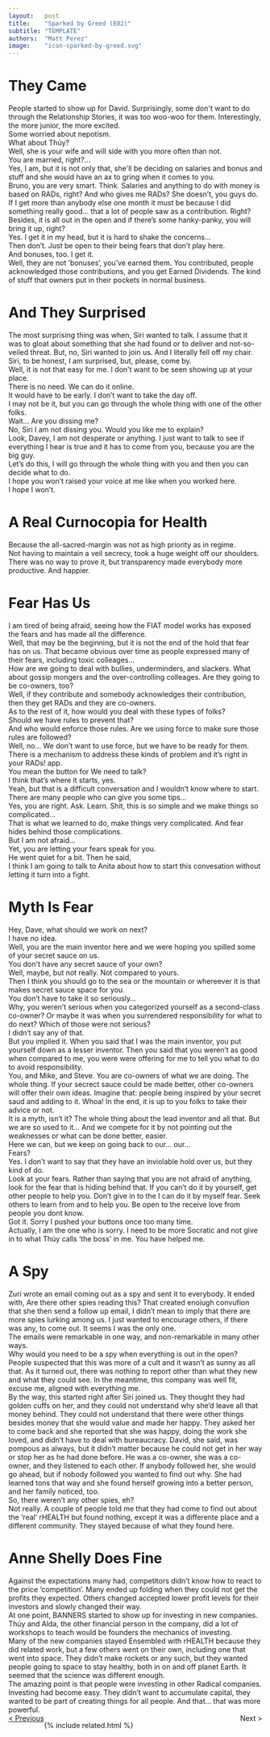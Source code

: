 ```yaml
---
layout:   post
title:    "Sparked by Greed (E02)"
subtitle: "TEMPLATE"
authors:  "Matt Perez"
image:    "icon-sparked-by-greed.svg"
---
```


<div style="display:none;">
 <p>Developed with good intentions, the formula had been a money-maker for years. But it wasn&rsquo;t enough.</p>
</div>

<h1>They Came</h1>
 <div>People started to show up for David. Surprisingly, some don't want to do through the Relationship Stories, it was too woo-woo for them. Interestingly, the more junior, the more excited.</div>
 <div>Some worried about nepotism.</div>
 <div class="_speakera">What about Th&uacute;y?</div>
 <div class="_speakerb">Well, she is your wife and will side with you more often than not.</div>
 <div class="_speakera">You are married, right?&hellip;</div>
 <div class="_speakerb">Yes, I am, but it is not only that, she'll be deciding on salaries and bonus and stuff and she would have an ax to gring when it comes to you.</div>
 <div class="_speakera">Bruno, you are very smart. Think. Salaries and anything to do with money is based on <span class="_paradigm">RAD</span>s, right? And who gives me <span class="_paradigm">RAD</span>s? She doesn&rsquo;t, you guys do. If I get more than anybody else one month it must be because I did something really good&hellip; that a lot of people saw as a contribution. Right?</div>
 <div class="_speakerac">Besides, it is all out in the open and if there&rsquo;s some hanky-panky, you will bring it up, right?</div>
 <div class="_speakerb">Yes. I get it in my head, but it is hard to shake the concerns&hellip;</div>
 <div class="_speakera">Then don&rsquo;t. Just be open to their being fears that don&rsquo;t play here.</div>
 <div class="_speakerb">And bonuses, too. I get it.</div>
 <div class="_speakera">Well, they are not &rsquo;bonuses&lsquo;, you&rsquo;ve earned them. You contributed, people acknowledged those contributions, and you get Earned Dividends. The kind of stuff that  owners put in their pockets in <span class="_me">normal</span> business.</div>

<h1>And They Surprised</h1>
 <div>The most surprising thing was when, Siri wanted to talk. I assume that it was to gloat about something that she had found or to deliver and not-so-veiled threat. But, no, Siri wanted to join us. And I literally fell off my chair.</div>
 <div class="_speakera">Siri, to be honest, I am surprised, but, please, come by.</div>
 <div class="_speakerb">Well, it is not that easy for me. I don't want to be seen showing up at your place.</div>
 <div class="_speakera">There is no need. We can do it online.</div>
 <div class="_speakerb">It would have to be early. I don&rsquo;t want to take the day off.</div>
 <div class="_speakera">I may not be it, but you can go through the whole thing with one of the other folks.</div>
 <div class="_speakerb">Wait&hellip; Are you dissing me?</div>
 <div class="_speakera">No, Siri I am not dissing you. Would you like me to explain?</div>
 <div class="_speakerb">Look, Davey, I am not desperate or anything. I just want to talk to see if everything I hear is true and it has to come from you, because you are the big guy.</div>
 <div class="_speakera">Let&rsquo;s do this, I will go through the whole thing with you and then you can decide what to do.</div>
 <div class="_speakerb">I hope you won&rsquo;t raised your voice at me like when you worked here.</div>
 <div class="_speakera">I hope I won&rsquo;t.</div>

<h1>A Real Curnocopia for Health</h1>
 <div>Because the all-sacred-margin was not as high priority as in  regime.</div>
 <div>Not having to maintain a veil secrecy, took a huge weight off our shoulders. There was no way to prove it, but transparency made everybody more productive. And happier.</div>

<h1>Fear Has Us</h1>
 <div class="_quotespan">I am tired of being afraid, seeing how the FIAT model works has exposed the fears and has made all the difference.</div>
 <div class="_commentary">Well, that may be the beginning, but it is not the end of the hold that fear has on us. That became obvious over time as people expressed many of their fears, including toxic colleages&hellip;</div>
 <div class="_speakerb">How are we going to deal with bullies, underminders, and slackers. What about gossip mongers and the over-controlling colleages. Are they going to be co-owners, too?</div>
 <div class="_speakera">Well, if they contribute and somebody acknowledges their contribution, then they get <span class="_paradigm">RAD</span>s and they are co-owners.</div>
 <div class="_speakerac">As to the rest of it, how would you deal with these types of folks?</div>
 <div class="_speakerb">Should we have rules to prevent that?</div>
 <div class="_speakera">And who would enforce those rules. Are we using force to make sure those rules are followed?</div>
 <div class="_speakerb">Well, no&hellip; We don&rsquo;t want to use force, but we have to be ready for them.</div>
 <div class="_speakera">There is a mechanism to address these kinds of problem and it&rsquo;s right in your <span class="_paradigm">RAD</span>s! app.</div>
 <div class="_speakerb">You mean the button for <span class="_me">We need to talk</span>?</div>
 <div class="_speakera">I think that&rsquo;s where it starts, yes.</div>
 <div class="_speakerb">Yeah, but that is a difficult conversation and I wouldn&rsquo;t know where to start.</div>
 <div class="_speakera">There are many people who can give you some tips&hellip;</div>
 <div class="_speakerb">Yes, you are right. Ask. Learn. Shit, this is so simple and we make things so complicated&hellip;</div>
 <div class="_speakera">That is what we learned to do, make things very complicated. And fear hides behind those complications.</div>
 <div class="_speakerb">But I am not afraid&hellip;</div>
 <div class="_speakera">Yet, you are letting your fears speak for you.</div>
 <div class="_commentary">He went quiet for a bit. Then he said,</div>
 <div class="_speakerb">I think I am going to talk to Anita about how to start this convesation without letting it turn into a fight.</div>
 
<h1>Myth Is Fear</h1>
 <div class="_speakerb">Hey, Dave, what should we work on next?</div>
 <div class="_speakera">I have no idea.</div>
 <div class="_speakerb">Well, you are the main inventor here and we were hoping you spilled some of your secret sauce on us.</div>
 <div class="_speakera">You don't have any secret sauce of your own?</div>
 <div class="_speakerb">Well, maybe, but not really. Not compared to yours.</div>
 <div class="_speakera">Then I think you should go to the sea or the mountain or whereever it is that makes <span class="_quotespan">secret sauce</span> space for you.</div>
 <div class="_speakerb">You don&rsquo;t have to take it so seriously&hellip;</div>
 <div class="_speakera">Why, you weren&rsquo;t serious when you categorized yourself as a second-class co-owner? Or maybe it was when you surrendered responsibility for what to do next? Which of those were not serious?</div>
 <div class="_speakerb">I didn&rsquo;t say any of that.</div>
 <div class="_speakera">But you implied it. When you said that I was the main inventor, you put yourself down as a lesser inventor. Then you said that you weren&rsquo;t as good when compared to me, you were were offering for me to tell you what to do to avoid responsibility.</div>
 <div class="_speakerac">You, and Mike, and Steve. You are co-owners of what we are doing. The whole thing. If your secrect sauce could be made better, other co-owners will offer their own ideas. Imagine that: people being inspired by your secret saud and adding to it. Whoa! In the end, it is up to you folks to take their advice or not.</div>
 <div class="_speakerb">It is a myth, isn&rsquo;t it? The whole thing about the lead inventor and all that. But we are so used to it&hellip; And we compete for it by not pointing out the weaknesses or what can be done better, easier.</div>
 <div class="_speakerb">Here we can, but we keep on going back to our&hellip; our&hellip;</div>
 <div class="_speakera">Fears?</div>
 <div class="_speakerb">Yes. I don&rsquo;t want to say that they have an inviolable hold over us, but they kind of do.</div>
 <div class="_speakera">Look at your fears. Rather than saying that you are not afraid of anything, look for the fear that is hiding behind that. If you can&rsquo;t do it by yourself, get other people to help you. Don&rsquo;t give in to the <span class="_quotespan">I can do it by myself</span> fear. Seek others to learn from and to help you. Be open to the receive love from people you dont know.</div>
 <div class="_speakerb">Got it. Sorry I pushed your buttons once too many time.</div>
 <div class="_speakera">Actually, I am the one who is sorry. I need to be more Socratic and not give in to what Th&uacute;y calls &lsquo;the boss&rsquo; in me. You have helped me.</div>

<h1>A Spy</h1>
 <div>Zuri wrote an email coming out as a spy and sent it to everybody. It ended with, <span class="_quotespan">Are there other spies reading this?</span> That created enoiugh convufion that she then send a follow up email, <span class="_quotespanc">I didn&rsquo;t mean to imply that there are more spies lurking among us. I just wanted to encourage others, if there was any, to come out. It seems I was the only one.</span></div>
 <div class="_commentary">The emails were remarkable in one way, and non-remarkable in many other ways.</div>
 <div class="_speakerb">Why would you need to be a spy when everything is out in the open?</div>
 <div class="_speakerc">People suspected that this was more of a cult and it wasn&rsquo;t as sunny as all that. As it turned out, there was nothing to report other than what they new and what they could see. In the meantime, this company was well fit, excuse me, aligned with everything me.</div>
 <div class="_speakercc">By the way, this started right after Siri joined us. They thought they had golden cuffs on her, and they could not understand why she&rsquo;d leave all that money behind. They could not understand that there were other things besides money that she would value and made her happy. They asked her to come back and she reported that she was happy, doing the work she loved, and didn&rsquo;t have to deal with bureaucracy. David, she said, was pompous as always, but it didn&rsquo;t matter because he could not get in her way or stop her as he had done before. He was a co-owner, she was a co-owner, and they listened to each other. If anybody followed her, she would go ahead, but if nobody followed you wanted to find out why. She had learned tons that way and she found herself growing into a better person, and her family noticed, too.</div>
 <div class="_speakerb">So, there weren&rsquo;t any other spies, eh?</div>
 <div class="_speakerc">Not really. A couple of people told me that they had come to find out about the &lsquo;real&rsquo; <span class="_paradigm">rHEALTH</span> but found nothing, except it was a differente place and a different community. They stayed because of what they found here.</div>
 
<h1>Anne Shelly Does Fine</h1>
 <div>Against the expectations many had,  competitors didn&rsquo;t know how to react to the price &lsquo;competition&rsquo;. Many ended up folding when they could not get the profits they expected. Others changed accepted lower profit levels for their investors and slowly changed their way.<div>
 <div>At one point, <span class="_paradigm">BANNERS</span> started to show up for investing in new companies. Th&uacute;y and Alda, the other financial person in the company, did a lot of workshops to teach would be founders the mechanics of investing.<div>
 <div>Many of the new companies stayed Ensembled with <span class="_paradigm">rHEALTH</span> because they did related work, but a few others went on their own, including one that went into space. They didn&rsquo;t make rockets or any such, but they wanted people going to space to stay healthy, both in on and off planet Earth. It seemed that the science was different enough.</div>
 <div>The amazing point is that people were investing in other <span class="_paradigm">Radical</span> companies. Investing had become easy. They didn&rsquo;t want to accumulate capital, they wanted to be part of creating things for all people. And that&hellip; that was more powerful.</div>

<div class="_next">
 <span style="float:left;  "><a href="https://radicalcompanies.com/2023/03/04/E01-sparked-by-greed">&lt; Previous     </a></span>
 <span style="float:right; ">                                                                                    Next &gt;</span>
</div>

{% include related.html %}
